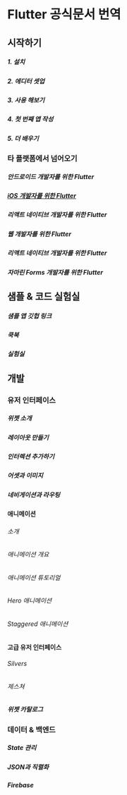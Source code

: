 # Flutter 공식문서 번역

## 시작하기
##### 1. 설치
##### 2. 에디터 셋업
##### 3. 사용 해보기
##### 4. 첫 번째 앱 작성
##### 5. 더 배우기
### 타 플랫폼에서 넘어오기
##### 안드로이드 개발자를 위한 Flutter
##### [iOS 개발자를 위한 Flutter](https://github.com/JumpToFlutter/OfficialDocumentationKR/blob/master/iOS%20%EA%B0%9C%EB%B0%9C%EC%9E%90%EB%A5%BC%20%EC%9C%84%ED%95%9C%20Flutter.md)
##### 리액트 네이티브 개발자를 위한 Flutter
##### 웹 개발자를 위한 Flutter
##### 리액트 네이티브 개발자를 위한 Flutter
##### 자마린 Forms 개발자를 위한 Flutter

## 샘플 & 코드 실험실
##### 샘플 앱 깃헙 링크
##### 쿡북
##### 실험실

## 개발
### 유저 인터페이스
##### 위젯 소개
##### 레이아웃 만들기
##### 인터렉션 추가하기
##### 어셋과 이미지
##### 네비게이션과 라우팅
#### 애니메이션
###### 소개
###### 애니메이션 개요
###### 애니메이션 튜토리얼
###### Hero 애니메이션
###### Staggered 애니메이션
#### 고급 유저 인터페이스
###### Silvers
###### 제스쳐
##### 위젯 카탈로그
### 데이터 & 백엔드
##### State 관리
##### JSON과 직렬화
##### Firebase

